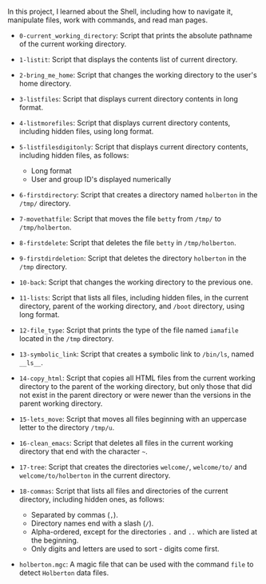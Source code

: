 In this project, I learned about the Shell, including how to navigate it, manipulate files, work with commands, and read man pages.

* `0-current_working_directory`: Script that prints the absolute pathname of the current working directory.
* `1-listit`: Script that displays the contents list of current directory.
* `2-bring_me_home`: Script that changes the working directory to the user's home directory.
* `3-listfiles`: Script that displays current directory contents in long format.
* `4-listmorefiles`: Script that displays current directory contents, including hidden files, using long format.
* `5-listfilesdigitonly`: Script that displays current directory contents, including hidden files, as follows:

   * Long format
   * User and group ID's displayed numerically

* `6-firstdirectory`: Script that creates a directory named `holberton` in the `/tmp/` directory.
* `7-movethatfile`: Script that moves the file `betty` from `/tmp/` to `/tmp/holberton`.
* `8-firstdelete`: Script that deletes the file `betty` in `/tmp/holberton`.
* `9-firstdirdeletion`: Script that deletes the directory `holberton` in the `/tmp` directory.
* `10-back`: Script that changes the working directory to the previous one.
* `11-lists`: Script that lists all files, including hidden files, in the current directory, parent of the working directory, and `/boot` directory, using long format.
* `12-file_type`: Script that prints the type of the file named `iamafile` located in the `/tmp` directory.
* `13-symbolic_link`: Script that creates a symbolic link to `/bin/ls`, named `__ls__`.
* `14-copy_html`: Script that copies all HTML files from the current working directory to the parent of the working directory, but only those that did not exist in the parent directory or were newer than the versions in the parent working directory.
* `15-lets_move`: Script that moves all files beginning with an uppercase letter to the directory `/tmp/u`.
* `16-clean_emacs`: Script that deletes all files in the current working directory that end with the character `~`.
* `17-tree`: Script that creates the directories `welcome/`, `welcome/to/` and `welcome/to/holberton` in the current directory.
* `18-commas`: Script that lists all files and directories of the current directory, including hidden ones, as follows:

   * Separated by commas (`,`).
   * Directory names end with a slash (`/`).
   * Alpha-ordered, except for the directories `.` and `..` which are listed at the beginning.
   * Only digits and letters are used to sort - digits come first.

* `holberton.mgc`: A magic file that can be used with the command `file` to detect `Holberton` data files.
